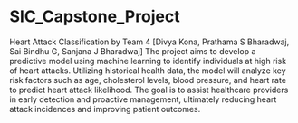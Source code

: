 # SIC_Capstone_Project
Heart Attack Classification by Team 4 [Divya Kona, Prathama S Bharadwaj, Sai Bindhu G, Sanjana J Bharadwaj]
The project aims to develop a predictive model using machine learning to identify individuals at high risk of heart attacks. Utilizing historical health data, the model will analyze key risk factors such as age, cholesterol levels, blood pressure, and heart rate to predict heart attack likelihood. The goal is to assist healthcare providers in early detection and proactive management, ultimately reducing heart attack incidences and improving patient outcomes.
